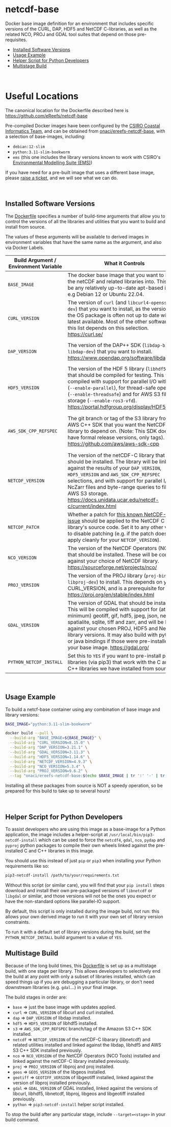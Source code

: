 # netcdf-base

Docker base image definition for an environment that includes specific versions of the CURL, DAP, HDF5 and NetCDF C-libraries, as well as the related NCO, PROJ and GDAL tool suites that depend on those pre-requisites.

- [Installed Software Versions](#installed-software-versions)
- [Usage Example](#usage-example)
- [Helper Script for Python Developers](#helper-script-for-python-developers)
- [Multistage Build](#multistage-build)

&nbsp;

# Useful Locations

The canonical location for the Dockerfile described here is <https://github.com/eReefs/netcdf-base>

Pre-compiled Docker images have been configured by the [CSIRO Coastal Informatics Team](https://research.csiro.au/coastal-informatics/), and can be obtained from [onaci/ereefs-netcdf-base](https://hub.docker.com/r/onaci/ereefs-netcdf-base), with a selection of base-images, including:

- `debian:12-slim`
- `python:3.11-slim-bookworm`
- `ems`  (this one includes the library versions known to work with CSIRO's [Environmental Modelling Suite (EMS)](https://github.com/csiro-coasts/EMS))

If you have need for a pre-built image that uses a different base image, please [raise a ticket](https://github.com/eReefs/netcdf-base/issues), and we will see what we can do.


&nbsp;

## Installed Software Versions

The [Dockerfile](./Dockerfile) specifies a number of build-time arguments that allow you to
control the versions of all the libraries and utilities that you want to build and install from source.

The values of these arguments will be available to derived images in environment variables that have the same name as the argument,  and also via Docker Labels.

| Build Argument / Environment Variable | What it Controls | Default Value | Docker Label |
|---------------------------------------|------------------|---------------|--------------|
| `BASE_IMAGE` | The docker base image that you want to install the netCDF and related libraries into.  This can be any relatively up-to-date apt-based image, e.g Debian 12 or Ubuntu 22.04. |`debian:12-slim` | `org.opencontainers.image.base.name` |
| `CURL_VERSION` | The version of `curl` (and `libcurl4-openssl-dev`) that you want to install, as the version in the OS package is often not up to date with the latest available. Most of the other software in this list depends on this selection. <https://curl.se/> |  `8.2.1` [released 2023-07-26](https://github.com/curl/curl/releases) | `se.curl.version` |
| `DAP_VERSION` | The version of the DAP++ SDK (`libdap-bin` and `libdap-dev`) that you want to install.  <https://www.opendap.org/software/libdap> | `3.20.11` [released 2022-07-21](https://www.opendap.org/pub/source/) | `org.opendap.dap.version` |
| `HDF5_VERSION` | The version of the HDF 5 library (`libhdf5-dev`) that should be compiled for testing. This will be compiled with support for parallel I/O with MPI (`--enable-parallel`), for thread-safe operation (`--enable-threadsafe`) and for AWS S3 file storage (`--enable-ros3-vfd`).  <https://portal.hdfgroup.org/display/HDF5/HDF5> | `1.14.0` [released 2023-02-08](https://support.hdfgroup.org/ftp/HDF5/releases/) | `org.hdfgroup.hdf5.version` |
| `AWS_SDK_CPP_REFSPEC` | The git branch or tag of the S3 library from the AWS C++ SDK that you want the NetCDF library to depend on. (Note: This SDK does not have formal release versions, only tags).  <https://github.com/aws/aws-sdk-cpp> | `main` (the latest available at the time of building) | `com.amazonaws.sdk.version` |
| `NETCDF_VERSION` | The version of the netCDF-C library that should be installed. The library will be linked against the results of your `DAP_VERSION`, `HDF5_VERSION` and `AWS_SDK_CPP_REFSPEC` selections, and with support for parallel I/O, NcZarr files and byte-range queries to files on AWS S3 storage.  <https://docs.unidata.ucar.edu/netcdf-c/current/index.html> | `4.9.2` [released 2023-03-14](https://github.com/Unidata/netcdf-c/releases) | `edu.ucar.unidata.netcdf.version` |
| `NETCDF_PATCH` | Whether a patch for [this known NetCDF-C issue](https://github.com/Unidata/netcdf-c/issues/2674) should be applied to the NetCDF C library's source code. Set it to any other value to disable patching (e.g. if the patch doesn't apply cleanly for your `NETCDF_VERSION`). | `YES` | |
| `NCO_VERSION` | The version of the NetCDF Operators (NCO) that should be installed. These will be compiled against your choice of NetCDF library. <https://sourceforge.net/projects/nco/> | `5.1.7`, [released 2023-07-27](https://github.com/nco/nco/releases) | `net.sf.nco.version` |
| `PROJ_VERSION` | The version of the PROJ library (`proj-bin, libproj-dev`) to install.  This depends on your CURL_VERSION, and is a prerequisite for GDAL. <https://proj.org/en/stable/index.html> | `9.2.1` [released 3023-06-01](https://proj.org/en/stable/download.html) | `org.proj.version` |
| `GDAL_VERSION` | The version of GDAL that should be installed.   This will be compiled with support for (at minimum) geotiff, gif, hdf5, jpeg, json, netcdf, spatialite, sqlite, tiff and zarr, and will be linked against your chosen PROJ, HDF5 and NetCDF library versions.  It may also build with python or java bindings if those were pre-installed in your base image. <https://gdal.org/> | `3.7.2` [released 2023-09-13](https://gdal.org/download.html) | `org.gdal.version` |
| `PYTHON_NETCDF_INSTALL` | Set this to `YES` if you want to pre-install python libraries (via pip3) that work with the C and C++ libraries we have installed from source. | `NO` | |


&nbsp;

## Usage Example

To build a netcf-base container using any combination of base image and library versions:

```bash
BASE_IMAGE="python:3.11-slim-bookworm"

docker build --pull \
  --build-arg "BASE_IMAGE=${BASE_IMAGE}" \
  --build-arg "CURL_VERSION=8.15.0" \
  --build-arg "DAP_VERSION=3.21.1" \
  --build-arg "GDAL_VERSION=3.11.3" \
  --build-arg "HDF5_VERSION=1.14.6" \
  --build-arg "NETCDF_VERSION=4.9.3" \
  --build-arg "NCO_VERSION=5.3.4" \
  --build-arg "PROJ_VERSION=9.6.2" \
  --tag "onaci/ereefs-netcdf-base:$(echo $BASE_IMAGE | tr ':' '-' | tr '/' '-')"
```

Installing all these packages from source is NOT a speedy operation, so be prepared for this build to take up to several hours!

&nbsp;


## Helper Script for Python Developers

To assist developers who are using this image as a base-image for a Python application, the image includes a helper-script at `/usr/local/bin/pip3-netcdf-install` which can be used to force the `netcdf4`, `gdal`, `nco`, `pydap` and `pyproj` python packages to compile their own wheels linked against the pre-installed C and C++ libraries in this image.

You should use this instead of just `pip` or `pip3` when installing your Python requirements like so:

```bash
pip3-netcdf-install /path/to/your/requirements.txt
```

Without this script (or similar care), you will find that your `pip install` steps download and install their own pre-packaged versions of `libnetcdf` or `libgdal` or similar, and those versions will not be the ones you expect or have the non-standard options like parallel-IO support.

By default, this script is only installed during the image build, not run: this allows your own derived image
to run it with your own set of library version constraints.

To run it with a default set of library versions during the build, set the `PYTHON_NETCDF_INSTALL` build argument to a value of `YES`.


## Multistage Build

Because of the long build times, this [Dockerfile](./Dockerfile) is set up as a multistage build, with one stage per library.  This allows developers to selectively end the build at any point with only a subset of libraries installed,
which can speed things up if you are debugging a particular library, or don't need downstream libraries (e.g. `gdal`...) in your final image.

The build stages in order are:

- `base` => just the base image with updates applied.
- `curl` => `CURL_VERSION` of libcurl and curl installed.
- `dap` => `DAP_VERSION` of libdap installed.
- `hdf5` => `HDF5_VERSION` of libhdf5 installed.
- `s3` => `AWS_SDK_CPP_REFSPEC` branch/tag of the Amazon S3 C++ SDK installed.
- `netcdf` => `NETCDF_VERSION` of the netCDF-C libarary (libnetcdf) and related utilities installed and linked against the libdap, libhdf5 and AWS S3 C++ SDK installed previously.
- `nco` => `NCO_VERSION` of the NetCDF Operators (NCO Tools) installed and linked against the netCDF-C library installed previously.
- `proj` => `PROJ_VERSION` of libproj and proj installed.
- `geos` => `GEOS_VERSION` of the libgeos installed.
- `geotiff` => `GEOTIFF_VERSION` of libgeotiff installed, linked against the version of libproj installed previously.
- `gdal` => `GDAL_VERSION` of GDAL installed, linked against the versions of libcurl, libhdf5, libnetcdf, libproj, libgeos and libgeotiff installed previously.
- `python` => `pip3-netcdf-install` helper script installed.

To stop the build after any particular stage, include `--target=<stage>` in your build command.
